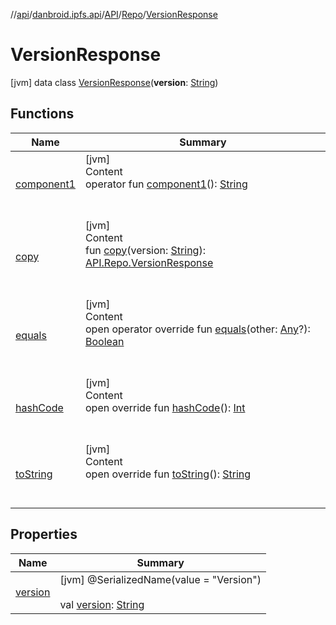 //[api](../../../../index.md)/[danbroid.ipfs.api](../../../index.md)/[API](../../index.md)/[Repo](../index.md)/[VersionResponse](index.md)



# VersionResponse  
 [jvm] data class [VersionResponse](index.md)(**version**: [String](https://kotlinlang.org/api/latest/jvm/stdlib/kotlin/-string/index.html))   


## Functions  
  
|  Name|  Summary| 
|---|---|
| [component1](component1.md)| [jvm]  <br>Content  <br>operator fun [component1](component1.md)(): [String](https://kotlinlang.org/api/latest/jvm/stdlib/kotlin/-string/index.html)  <br><br><br>
| [copy](copy.md)| [jvm]  <br>Content  <br>fun [copy](copy.md)(version: [String](https://kotlinlang.org/api/latest/jvm/stdlib/kotlin/-string/index.html)): [API.Repo.VersionResponse](index.md)  <br><br><br>
| [equals](../../../../danbroid.ipfs.api.okhttp/-ok-http-call-executor/-companion/index.md#kotlin/Any/equals/#kotlin.Any?/PointingToDeclaration/)| [jvm]  <br>Content  <br>open operator override fun [equals](../../../../danbroid.ipfs.api.okhttp/-ok-http-call-executor/-companion/index.md#kotlin/Any/equals/#kotlin.Any?/PointingToDeclaration/)(other: [Any](https://kotlinlang.org/api/latest/jvm/stdlib/kotlin/-any/index.html)?): [Boolean](https://kotlinlang.org/api/latest/jvm/stdlib/kotlin/-boolean/index.html)  <br><br><br>
| [hashCode](../../../../danbroid.ipfs.api.okhttp/-ok-http-call-executor/-companion/index.md#kotlin/Any/hashCode/#/PointingToDeclaration/)| [jvm]  <br>Content  <br>open override fun [hashCode](../../../../danbroid.ipfs.api.okhttp/-ok-http-call-executor/-companion/index.md#kotlin/Any/hashCode/#/PointingToDeclaration/)(): [Int](https://kotlinlang.org/api/latest/jvm/stdlib/kotlin/-int/index.html)  <br><br><br>
| [toString](../../../../danbroid.ipfs.api.okhttp/-ok-http-call-executor/-companion/index.md#kotlin/Any/toString/#/PointingToDeclaration/)| [jvm]  <br>Content  <br>open override fun [toString](../../../../danbroid.ipfs.api.okhttp/-ok-http-call-executor/-companion/index.md#kotlin/Any/toString/#/PointingToDeclaration/)(): [String](https://kotlinlang.org/api/latest/jvm/stdlib/kotlin/-string/index.html)  <br><br><br>


## Properties  
  
|  Name|  Summary| 
|---|---|
| [version](index.md#danbroid.ipfs.api/API.Repo.VersionResponse/version/#/PointingToDeclaration/)|  [jvm] @SerializedName(value = "Version")  <br>  <br>val [version](index.md#danbroid.ipfs.api/API.Repo.VersionResponse/version/#/PointingToDeclaration/): [String](https://kotlinlang.org/api/latest/jvm/stdlib/kotlin/-string/index.html)   <br>

